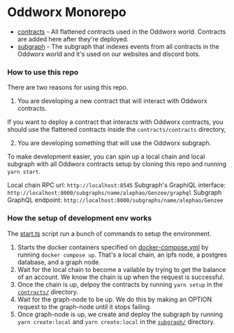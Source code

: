 # Oddworx Monorepo

* [contracts](contracts) - All flattened contracts used in the Oddworx world. Contracts are added here after they're deployed.
* [subgraph](subgraph) - The subgraph that indexes events from all contracts in the Oddworx world and it's used on our websites and discord bots.

### How to use this repo

There are two reasons for using this repo.

1. You are developing a new contract that will interact with Oddworx contracts.

If you want to deploy a contract that interacts with Oddworx contracts, you should use the flattened contracts inside the `contracts/contracts` directory,

2. You are developing something that will use the Oddworx subgraph.

To make development easier, you can spin up a local chain and local subgraph with all Oddworx contracts setup by cloning this repo and running `yarn start`.

Local chain RPC url: `http://localhost:8545`
Subgraph's GraphiQL interface: `http://localhost:8000/subgraphs/name/alephao/Genzee/graphql`
Subgraph GraphQL endpoint: `http://localhost:8000/subgraphs/name/alephao/Genzee`

### How the setup of development env works

The [start.ts](start.ts) script run a bunch of commands to setup the environment.

1. Starts the docker containers specified on [docker-compose.yml](docker-compose.yml) by running `docker compose up`. That's a local chain, an ipfs node, a postgres database, and a graph node. 
2. Wait for the local chain to become a vailable by trying to get the balance of an account. We know the chain is up when the request is successful.
3. Once the chain is up, delpoy the contracts by running `yarn setup` in the [`contracts/`](contracts) directory.
4. Wait for the graph-node to be up. We do this by making an OPTION request to the graph-node until it stops failing.
5. Once graph-node is up, we create and deploy the subgraph by running `yarn create:local` and `yarn create:local` in the [`subgraph/`](subgraph) directory.